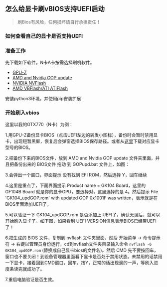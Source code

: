 怎么给显卡刷vBIOS支持UEFI启动 
---

> 刷Bios有风险，任何损坏请自行承担责任！

### 如何查看自己的显卡是否支持UEFI

### 准备工作
先下载如下软件，N卡A卡按需选择刷机软件。
- [GPU-Z](https://www.techpowerup.com/download/techpowerup-gpu-z/)
- [AMD and Nvidia GOP update]()
- [NVIDIA NVFlash](https://www.techpowerup.com/download/nvidia-nvflash/)
- [AMD VBFlash/ATI ATIFlash](https://www.techpowerup.com/download/ati-atiflash/)

安装python3环境，并使用pip安装扩展

### 开始刷入vbios

这里以我的GTX770（N卡）为例：

1.用GPU-Z备份显卡BIOS（点击UEFI左边的转发小图标），备份时会暂时禁用显卡，出现短暂黑屏，恢复后会弹窗选择BIOS保存路径。或者从[这里](https://www.techpowerup.com/vgabios/)下载对应显卡型号的BIOS。

2.把备份下来的BIOS文件，放到 AMD and Nvidia GOP update 文件夹里面，并且把备份出来的 BIOS文件 拖动 到 GOPupd.bat 文件上，如图：

3.会弹出一个窗口，界面提示 没有找到 EFI ROM，然后选择 Y，回车继续

4.这里是重点了，下面界面提示  Product name = GK104 Board，这里的 GF104B Board 就是你的显卡GPU，要选择对，这里选择的是 4。然后提示 File 'GK104_updGOP.rom' with updated GOP 0x1001F was written，表示就是在BIOS里面添加UEFI了。

5.可以验证一下 GK104_updGOP.rom 是否添加上 UEFI了，确认无误后，就可以开始刷入显卡了。如下图，如果看到 UEFI VERSION信息表示BIOS已经带UEFI了！

6.把生成的 BIOS 文件，复制到 nvflash 文件夹里面，然后 开始菜单 → 命令提示符 → 右键以管理员身份运行，cd到nvflash文件夹目录输入命令 `nvflash -6 GK104_updGOP.rom` (替换成自己显卡bios的文件名)。然后 CMD 先不要按回车，窗口也不要关闭！到设备管理器里面看下显卡是否处于禁用状态。未禁用的话禁用一下显卡，接着回到CMD窗口，回车，按Y，正常的话出现滴的一声，等刷入进度条读完就成功了。

7.重启电脑验证是否生效。
